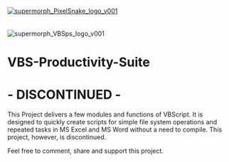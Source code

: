 [![supermorph_PixelSnake_logo_v001](https://github.com/user-attachments/assets/0e92f76c-67db-4ff6-8e58-9ab77a9a6e8e)](https://www.supermorph.tech/)
<br><br><br>
![supermorph_VBSps_logo_v001](https://github.com/user-attachments/assets/5666f108-9935-48b7-ac7f-cf80bff82a2c)


# VBS-Productivity-Suite
# - DISCONTINUED -

This Project delivers a few modules and functions of VBScript. It is designed to quickly create scripts for simple file system operations and repeated tasks in MS Excel and MS Word without a need to compile. This project, however, is discontinued.

Feel free to comment, share and support this project.
